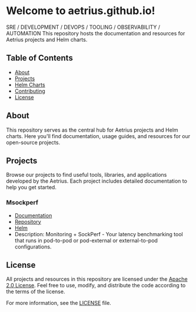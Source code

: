 # Welcome to aetrius.github.io!

SRE / DEVELOPMENT / DEVOPS / TOOLING / OBSERVABILITY / AUTOMATION
This repository hosts the documentation and resources for Aetrius projects and Helm charts.

## Table of Contents

- [About](#about)
- [Projects](#projects)
- [Helm Charts](#helm-charts)
- [Contributing](#contributing)
- [License](#license)

## About

This repository serves as the central hub for Aetrius projects and Helm charts. Here you'll find documentation, usage guides, and resources for our open-source projects.

## Projects

Browse our projects to find useful tools, libraries, and applications developed by the Aetrius. Each project includes detailed documentation to help you get started.

### Msockperf

- [Documentation](https://github.com/aetrius/msockperf)
- [Repository](https://github.com/aetrius/msockperf)
- [Helm](https://github.com/aetrius/aetrius.github.io/msockperf)
- Description: Monitoring + SockPerf - Your latency benchmarking tool that runs in pod-to-pod or pod-external or external-to-pod configurations.

<!-- ## Contributing

We welcome contributions from the community! Whether it's reporting bugs, suggesting new features, or submitting pull requests, your contributions help improve our projects and make them more robust.

Please refer to our [contribution guidelines](https://github.com/aetrius/msockperf/CONTRIBUTING.md) for more information on how to contribute. -->

## License

All projects and resources in this repository are licensed under the [Apache 2.0 License](https://github.com/aetrius/aetrius.github.io/LICENSE). Feel free to use, modify, and distribute the code according to the terms of the license.

For more information, see the [LICENSE](https://github.com/aetrius/aetrius.github.io/LICENSE) file.

